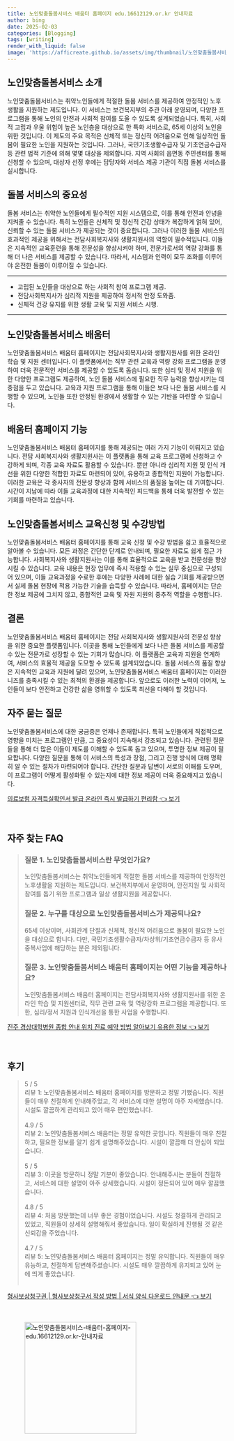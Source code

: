 ```yaml
---
title: 노인맞춤돌봄서비스 배움터 홈페이지 edu.16612129.or.kr 안내자료
author: bing
date: 2025-02-03
categories: [Blogging]
tags: [writing]
render_with_liquid: false
image: 'https://afficreate.github.io/assets/img/thumbnail/노인맞춤돌봄서비스-배움터-홈페이지-edu.16612129.or.kr-안내자료.webp'
---
```



<h2 id='노인맞춤돌봄서비스_소개'>노인맞춤돌봄서비스 소개</h2>

<p>노인맞춤돌봄서비스는 취약노인들에게 적절한 돌봄 서비스를 제공하여 안정적인 노후생활을 지원하는 제도입니다. 이 서비스는 보건복지부의 주관 아래 운영되며, 다양한 프로그램을 통해 노인의 안전과 사회적 참여를 도울 수 있도록 설계되었습니다. 특히, 사회적 고립과 우울 위험이 높은 노인층을 대상으로 한 특화 서비스로, 65세 이상의 노인을 위한 것입니다. 이 제도의 주요 목적은 신체적 또는 정신적 어려움으로 인해 일상적인 돌봄이 필요한 노인을 지원하는 것입니다. 그러나, 국민기초생활수급자 및 기초연금수급자 등 관련 법적 기준에 의해 몇몇 대상을 제외합니다. 지역 사회의 읍면동 주민센터를 통해 신청할 수 있으며, 대상자 선정 후에는 담당자와 서비스 제공 기관이 직접 돌봄 서비스를 실시합니다.</p>

<h2 id='돌봄서비스의_중요성'>돌봄 서비스의 중요성</h2>

<p>돌봄 서비스는 취약한 노인들에게 필수적인 지원 시스템으로, 이를 통해 안전과 안녕을 지켜줄 수 있습니다. 특히 노인들은 신체적 및 정신적 건강 상태가 복잡하게 얽혀 있어, 신뢰할 수 있는 돌봄 서비스가 제공되는 것이 중요합니다. 그러나 이러한 돌봄 서비스의 효과적인 제공을 위해서는 전담사회복지사와 생활지원사의 역할이 필수적입니다. 이들은 지속적인 교육훈련을 통해 전문성을 향상시켜야 하며, 전문가로서의 역량 강화를 통해 더 나은 서비스를 제공할 수 있습니다. 따라서, 시스템과 인력이 모두 조화를 이루어야 온전한 돌봄이 이루어질 수 있습니다.</p>

<hr />

<ul>
    <li>고립된 노인들을 대상으로 하는 사회적 참여 프로그램 제공.</li>
    <li>전담사회복지사가 심리적 지원을 제공하여 정서적 안정 도와줌.</li>
    <li>신체적 건강 유지를 위한 생활 교육 및 지원 서비스 시행.</li>
</ul>

<hr />

<h2 id='노인맞춤돌봄서비스_배움터'>노인맞춤돌봄서비스 배움터</h2>

<p>노인맞춤돌봄서비스 배움터 홈페이지는 전담사회복지사와 생활지원사를 위한 온라인 학습 및 지원 센터입니다. 이 플랫폼에서는 직무 관련 교육과 역량 강화 프로그램을 운영하여 더욱 전문적인 서비스를 제공할 수 있도록 돕습니다. 또한 심리 및 정서 지원을 위한 다양한 프로그램도 제공하여, 노인 돌봄 서비스에 필요한 직무 능력을 향상시키는 데 중점을 두고 있습니다. 교육과 지원 프로그램을 통해 이들은 보다 나은 돌봄 서비스를 시행할 수 있으며, 노인들 또한 안정된 환경에서 생활할 수 있는 기반을 마련할 수 있습니다.</p>

<h2 id='배움터_홈페이지_기능'>배움터 홈페이지 기능</h2>

<p>노인맞춤돌봄서비스 배움터 홈페이지를 통해 제공되는 여러 가지 기능이 이뤄지고 있습니다. 전담 사회복지사와 생활지원사는 이 플랫폼을 통해 교육 프로그램에 신청하고 수강하게 되며, 각종 교육 자료도 활용할 수 있습니다. 뿐만 아니라 심리적 지원 및 인식 개선을 위한 다양한 적합한 자료도 마련되어 있어, 유용하고 종합적인 지원이 가능합니다. 이러한 교육은 각 종사자의 전문성 향상과 함께 서비스의 품질을 높이는 데 기여합니다. 시간이 지남에 따라 이들 교육과정에 대한 지속적인 피드백을 통해 더욱 발전할 수 있는 기회를 마련하고 있습니다.</p>

<h2 id='노인맞춤돌봄서비스_교육신청방법'>노인맞춤돌봄서비스 교육신청 및 수강방법</h2>

<p>노인맞춤돌봄서비스 배움터 홈페이지를 통해 교육 신청 및 수강 방법을 쉽고 효율적으로 알아볼 수 있습니다. 모든 과정은 간단한 단계로 안내되며, 필요한 자료도 쉽게 접근 가능합니다. 사회복지사와 생활지원사는 이를 통해 효율적으로 교육을 받고 전문성을 향상시킬 수 있습니다. 교육 내용은 현장 업무에 즉시 적용할 수 있는 실무 중심으로 구성되어 있으며, 이들 교육과정을 수료한 후에는 다양한 사례에 대한 실습 기회를 제공받으면서 실제 돌봄 현장에 적용 가능한 기술을 습득할 수 있습니다. 따라서, 홈페이지는 단순한 정보 제공에 그치지 않고, 종합적인 교육 및 자원 지원의 중추적 역할을 수행합니다.</p>

<h2 id='결론'>결론</h2>

<p>노인맞춤돌봄서비스 배움터 홈페이지는 전담 사회복지사와 생활지원사의 전문성 향상을 위한 중요한 플랫폼입니다. 이곳을 통해 노인들에게 보다 나은 돌봄 서비스를 제공할 수 있는 전문가로 성장할 수 있는 기회가 많습니다. 이 플랫폼은 교육과 지원을 연계하여, 서비스의 효율적 제공을 도모할 수 있도록 설계되었습니다. 돌봄 서비스의 품질 향상은 지속적인 교육과 지원에 달려 있으며, 노인맞춤돌봄서비스 배움터 홈페이지는 이러한 니즈를 충족시킬 수 있는 최적의 환경을 제공합니다. 앞으로도 이러한 노력이 이어져, 노인들이 보다 안전하고 건강한 삶을 영위할 수 있도록 최선을 다해야 할 것입니다.</p>

<h2 id='자주_묻는_질문'>자주 묻는 질문</h2>

<p>노인맞춤돌봄서비스에 대한 궁금증은 언제나 존재합니다. 특히 노인들에게 직접적으로 영향을 미치는 프로그램인 만큼, 그 중요성이 지속해서 강조되고 있습니다. 관련된 질문들을 통해 더 많은 이들이 제도를 이해할 수 있도록 돕고 있으며, 투명한 정보 제공이 필요합니다. 다양한 질문을 통해 이 서비스의 특성과 장점, 그리고 진행 방식에 대해 명확히 알 수 있는 절차가 마련되어야 합니다. 간단한 질문과 답변이 서로의 이해를 도우며, 이 프로그램이 어떻게 활성화될 수 있는지에 대한 정보 제공이 더욱 중요해지고 있습니다.</p>


<p><a class="click-button" title="의료보험 자격득실확인서 발급 온라인 즉시 발급하기 편리함" href="https://afficreate.github.io/posts/%EC%9D%98%EB%A3%8C%EB%B3%B4%ED%97%98-%EC%9E%90%EA%B2%A9%EB%93%9D%EC%8B%A4%ED%99%95%EC%9D%B8%EC%84%9C-%EB%B0%9C%EA%B8%89-%EC%98%A8%EB%9D%BC%EC%9D%B8-%EC%A6%89%EC%8B%9C-%EB%B0%9C%EA%B8%89%ED%95%98%EA%B8%B0-%ED%8E%B8%EB%A6%AC%ED%95%A8/" rel="dofollow">의료보험 자격득실확인서 발급 온라인 즉시 발급하기 편리함 👈 보기</a></p><br>
<h2 id='자주_찾는_FAQ'>자주 찾는 FAQ</h2>
<div itemscope="" itemtype="https://schema.org/FAQPage"> 
<blockquote> 
<div itemscope="" itemprop="mainEntity" itemtype="https://schema.org/Question"> 
<h3 itemprop="name">질문 1. 노인맞춤돌봄서비스란 무엇인가요?</h3> 
<div itemscope="" itemprop="acceptedAnswer" itemtype="https://schema.org/Answer"> 
<span itemprop="text"> 
<p>노인맞춤돌봄서비스는 취약노인들에게 적절한 돌봄 서비스를 제공하여 안정적인 노후생활을 지원하는 제도입니다. 보건복지부에서 운영하며, 안전지원 및 사회적 참여를 돕기 위한 프로그램과 일상 생활지원을 제공합니다.</p> 
</span> 
</div> 
</div> 

<div itemscope="" itemprop="mainEntity" itemtype="https://schema.org/Question"> 
<h3 itemprop="name">질문 2. 누구를 대상으로 노인맞춤돌봄서비스가 제공되나요?</h3> 
<div itemscope="" itemprop="acceptedAnswer" itemtype="https://schema.org/Answer"> 
<span itemprop="text"> 
<p>65세 이상이며, 사회관계 단절과 신체적, 정신적 어려움으로 돌봄이 필요한 노인을 대상으로 합니다. 다만, 국민기초생활수급자/차상위/기초연금수급자 등 유사중복사업에 해당하는 분은 제외됩니다.</p> 
</span> 
</div> 
</div> 

<div itemscope="" itemprop="mainEntity" itemtype="https://schema.org/Question"> 
<h3 itemprop="name">질문 3. 노인맞춤돌봄서비스 배움터 홈페이지는 어떤 기능을 제공하나요?</h3> 
<div itemscope="" itemprop="acceptedAnswer" itemtype="https://schema.org/Answer"> 
<span itemprop="text"> 
<p>노인맞춤돌봄서비스 배움터 홈페이지는 전담사회복지사와 생활지원사를 위한 온라인 학습 및 지원센터로, 직무 관련 교육 및 역량강화 프로그램을 제공합니다. 또한, 심리/정서 지원과 인식개선을 통한 사업을 수행합니다.</p> 
</span> 
</div> 
</div> 

</blockquote> 
</div>
<p><a class="click-button" title="진주 경상대학병원 종합 안내 위치 진료 예약 방법 알아보기 유용한 정보" href="https://afficreate.github.io/posts/%EC%A7%84%EC%A3%BC-%EA%B2%BD%EC%83%81%EB%8C%80%ED%95%99%EB%B3%91%EC%9B%90-%EC%A2%85%ED%95%A9-%EC%95%88%EB%82%B4-%EC%9C%84%EC%B9%98-%EC%A7%84%EB%A3%8C-%EC%98%88%EC%95%BD-%EB%B0%A9%EB%B2%95-%EC%95%8C%EC%95%84%EB%B3%B4%EA%B8%B0-%EC%9C%A0%EC%9A%A9%ED%95%9C-%EC%A0%95%EB%B3%B4/" rel="dofollow">진주 경상대학병원 종합 안내 위치 진료 예약 방법 알아보기 유용한 정보 👈 보기</a></p><br>
<h2 id='후기'>후기</h2>
<div itemscope itemtype="https://schema.org/Product">
  <blockquote>
  <div itemprop="review" itemscope itemtype="https://schema.org/Review">
      <div itemprop="reviewRating" itemscope itemtype="https://schema.org/Rating"> <span itemprop="ratingValue">5</span> / <span itemprop="bestRating">5</span> </div>
      <span itemprop="reviewBody">리뷰 1: 노인맞춤돌봄서비스 배움터 홈페이지를 방문하고 정말 기뻤습니다. 직원들이 매우 친절하게 안내해주었고, 각 서비스에 대한 설명이 아주 자세했습니다. 시설도 깔끔하게 관리되고 있어 매우 편안했습니다.</span>
  </div>
  <br>
  <div itemprop="review" itemscope itemtype="https://schema.org/Review">
      <div itemprop="reviewRating" itemscope itemtype="https://schema.org/Rating"> <span itemprop="ratingValue">4.9</span> / <span itemprop="bestRating">5</span> </div>
      <span itemprop="reviewBody">리뷰 2: 노인맞춤돌봄서비스 배움터는 정말 유익한 곳입니다. 직원들이 매우 친절하고, 필요한 정보를 알기 쉽게 설명해주었습니다. 시설이 깔끔해 더 안심이 되었습니다.</span>
  </div>
  <br>
  <div itemprop="review" itemscope itemtype="https://schema.org/Review">
      <div itemprop="reviewRating" itemscope itemtype="https://schema.org/Rating"> <span itemprop="ratingValue">5</span> / <span itemprop="bestRating">5</span> </div>
      <span itemprop="reviewBody">리뷰 3: 이곳을 방문하니 정말 기분이 좋았습니다. 안내해주시는 분들이 친절하고, 서비스에 대한 설명이 아주 상세했습니다. 시설이 정돈되어 있어 매우 깔끔했습니다.</span>
  </div>
  <br>
  <div itemprop="review" itemscope itemtype="https://schema.org/Review">
      <div itemprop="reviewRating" itemscope itemtype="https://schema.org/Rating"> <span itemprop="ratingValue">4.8</span> / <span itemprop="bestRating">5</span> </div>
      <span itemprop="reviewBody">리뷰 4: 처음 방문했는데 너무 좋은 경험이었습니다. 시설도 청결하게 관리되고 있었고, 직원들이 상세히 설명해줘서 좋았습니다. 일이 확실하게 진행될 것 같은 신뢰감을 주었습니다.</span>
  </div>
  <br>
  <div itemprop="review" itemscope itemtype="https://schema.org/Review">
      <div itemprop="reviewRating" itemscope itemtype="https://schema.org/Rating"> <span itemprop="ratingValue">4.7</span> / <span itemprop="bestRating">5</span> </div>
      <span itemprop="reviewBody">리뷰 5: 노인맞춤돌봄서비스 배움터 홈페이지는 정말 유익합니다. 직원들이 매우 유능하고, 친절하게 답변해주셨습니다. 시설도 매우 깔끔하게 유지되고 있어 눈에 띄게 좋았습니다.</span>
  </div>
  <br>
  </blockquote>
</div>
<p><a class="click-button" title="형사보상청구권 | 형사보상청구서 작성 방법 | 서식 양식 다운로드 안내문" href="https://afficreate.github.io/posts/%ED%98%95%EC%82%AC%EB%B3%B4%EC%83%81%EC%B2%AD%EA%B5%AC%EA%B6%8C-%ED%98%95%EC%82%AC%EB%B3%B4%EC%83%81%EC%B2%AD%EA%B5%AC%EC%84%9C-%EC%9E%91%EC%84%B1-%EB%B0%A9%EB%B2%95-%EC%84%9C%EC%8B%9D-%EC%96%91%EC%8B%9D-%EB%8B%A4%EC%9A%B4%EB%A1%9C%EB%93%9C-%EC%95%88%EB%82%B4%EB%AC%B8/" rel="dofollow">형사보상청구권 | 형사보상청구서 작성 방법 | 서식 양식 다운로드 안내문 👈 보기</a></p><br>
<figure class="image"><img src="https://afficreate.github.io/assets/img/thumbnail/노인맞춤돌봄서비스-배움터-홈페이지-edu.16612129.or.kr-안내자료.webp" alt="노인맞춤돌봄서비스-배움터-홈페이지-edu.16612129.or.kr-안내자료" width="256" height="256"></figure>